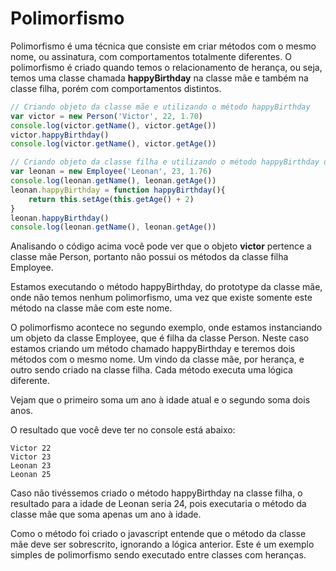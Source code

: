 # Polimorfismo

Polimorfismo é uma técnica que consiste em criar métodos com o mesmo nome, ou assinatura, com comportamentos totalmente diferentes. O polimorfismo é criado quando temos o relacionamento de herança, ou seja, temos uma classe chamada **happyBirthday** na classe mãe e também na classe filha, porém com comportamentos distintos.

```js
// Criando objeto da classe mãe e utilizando o método happyBirthday
var victor = new Person('Victor', 22, 1.70)
console.log(victor.getName(), victor.getAge())
victor.happyBirthday()
console.log(victor.getName(), victor.getAge())

// Criando objeto da classe filha e utilizando o método happyBirthday da classe filha
var leonan = new Employee('Leonan', 23, 1.76)
console.log(leonan.getName(), leonan.getAge())
leonan.happyBirthday = function happyBirthday(){
    return this.setAge(this.getAge() + 2)
}
leonan.happyBirthday()
console.log(leonan.getName(), leonan.getAge()) 
```

Analisando o código acima você pode ver que o objeto **victor** pertence a classe mãe Person, portanto não possui os métodos da classe filha Employee.

Estamos executando o método happyBirthday, do prototype da classe mãe, onde não temos nenhum polimorfismo, uma vez que existe somente este método na classe mãe com este nome.

O polimorfismo acontece no segundo exemplo, onde estamos instanciando um objeto da classe Employee, que é filha da classe Person. Neste caso estamos criando um método chamado happyBirthday e teremos dois métodos com o mesmo nome. Um vindo da classe mãe, por herança, e outro sendo criado na classe filha. Cada método executa uma lógica diferente.

Vejam que o primeiro soma um ano à idade atual e o segundo soma dois anos.

O resultado que você deve ter no console está abaixo:

```
Victor 22
Victor 23
Leonan 23
Leonan 25
```

Caso não tivéssemos criado o método happyBirthday na classe filha, o resultado para a idade de Leonan seria 24, pois executaria o método da classe mãe que soma apenas um ano à idade.

Como o método foi criado o javascript entende que o método da classe mãe deve ser sobrescrito, ignorando a lógica anterior. Este é um exemplo simples de polimorfismo sendo executado entre classes com heranças.